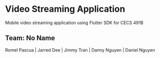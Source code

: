 # Video Streaming Application
Mobile video streaming application using Flutter SDK for CECS 491B

## Team: No Name
Romel Pascua | Jarred Dee | Jimmy Tran | Danny Nguyen | Daniel Nguyen
